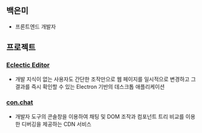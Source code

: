 ## 백은미

- 프론트엔드 개발자

## 프로젝트

### [Eclectic Editor](https://github.com/Eclectic-editor)

- 개발 지식이 없는 사용자도 간단한 조작만으로 웹 페이지를 일시적으로 변경하고 그 결과를 즉시 확인할 수 있는 Electron 기반의 데스크톱 애플리케이션

### [con.chat](https://github.com/Team-conchat/con.chat)

- 개발자 도구의 콘솔창을 이용하여 채팅 및 DOM 조작과 컴포넌트 트리 비교를 이용한 디버깅을 제공하는 CDN 서비스
